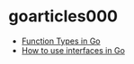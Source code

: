 goarticles000
==========
- [Function Types in Go](https://github.com/leonco/goarticles/blob/master/function-types-in-go.md)
- [How to use interfaces in Go](https://github.com/leonco/goarticles/blob/master/how-to-use-interfaces-in-go.md)
